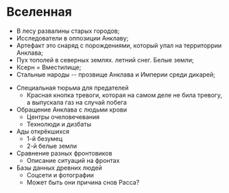 # Вселенная

   * В лесу развалины старых городов;
   * Исследователи в оппозиции Анклаву;
   * Артефакт это снаряд с порождениями, который упал на территоррии Анклава;
   * Пух тополей в северных землях. летний снег. Белые земли;
   * Ксерн = Вместилище;
   * Стальные народы -- прозвище Анклава и Империи среди дикарей;
- Специальная тюрьма для предателей
  - Красная кнопка тревоги, которая на самом деле не била тревогу, а выпускала газ на случай побега
- Обращение Анклава с людьми крови
  - Центры очеловечевания
  - Технолюди и дизбаты
- Ады открёкшихся
  - 1-й безумец
  - 2-й белые земли
- Сравнение разных фронтовиков
  - Описание ситуаций на фронтах
- Базы данных древних людей
  - Соцсети и фотографии
  - Может быть они причина снов Расса?

